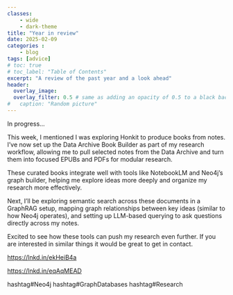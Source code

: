 ```yaml
---
classes: 
    - wide
    - dark-theme
title: "Year in review"
date: 2025-02-09
categories :
    - blog
tags: [advice]
# toc: true
# toc_label: "Table of Contents"
excerpt: "A review of the past year and a look ahead"
header:
  overlay_image: 
  overlay_filter: 0.5 # same as adding an opacity of 0.5 to a black background
#   caption: "Random picture"
---
```


In progress...


This week, I mentioned I was exploring Honkit to produce books from notes. I’ve now set up the Data Archive Book Builder as part of my research workflow, allowing me to pull selected notes from the Data Archive and turn them into focused EPUBs and PDFs for modular research.

These curated books integrate well with tools like NotebookLM and Neo4j’s graph builder, helping me explore ideas more deeply and organize my research more effectively.

Next, I’ll be exploring semantic search across these documents in a GraphRAG setup, mapping graph relationships between key ideas (similar to how Neo4j operates), and setting up LLM-based querying to ask questions directly across my notes.

Excited to see how these tools can push my research even further. If you are interested in similar things it would be great to get in contact. 

https://lnkd.in/ekHeiB4a

https://lnkd.in/eqAqMEAD

hashtag#Neo4j hashtag#GraphDatabases hashtag#Research